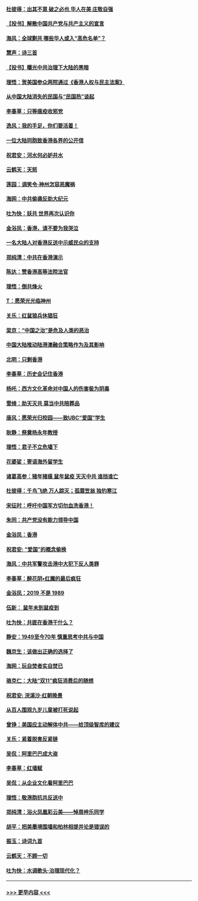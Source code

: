 #### [杜彼得：出其不意 破之必也 华人在美 庄敬自强](../pages/nsc993/n11679554.md?t=11261444) 
#### [【投书】解散中国共产党与共产主义的宣言](../pages/nsc993/n11679177.md?t=11261444) 
#### [海风：全球剿共 哪些华人或入“高危名单”？](../pages/nsc993/n11678617.md?t=11261444) 
#### [慧声：诗三首](../pages/nsc993/n11678848.md?t=11261444) 
#### [【投书】曝光中共治理下大陆的黑暗](../pages/nsc993/n11678674.md?t=11261444) 
#### [理悟：贺美国参众两院通过《香港人权与民主法案》](../pages/nsc993/n11678104.md?t=11261444) 
#### [从中国大陆消失的民国与“民国热”谈起](../pages/nsc993/n11678075.md?t=11261444) 
#### [李春草：只等瘟疫收邪党](../pages/nsc993/n11677308.md?t=11261444) 
#### [逸风：我的手足，你们要活着！](../pages/nsc993/n11676352.md?t=11261444) 
#### [一位大陆同胞致香港各界的公开信](../pages/nsc993/n11675761.md?t=11261444) 
#### [祝君安：河水何必妒井水](../pages/nsc993/n11675746.md?t=11261444) 
#### [云鹤天：天怒](../pages/nsc993/n11675718.md?t=11261444) 
#### [莲园：调笑令‧神州怎容恶魔祸](../pages/nsc993/n11675648.md?t=11261444) 
#### [海网：中共偷袭反助大纪元](../pages/nsc993/n11673515.md?t=11261444) 
#### [吐为快：妖共 世界再次认识你](../pages/nsc993/n11673506.md?t=11261444) 
#### [金浴凤：香港，请不要为我哭泣](../pages/nsc993/n11673248.md?t=11261444) 
#### [一名大陆人对香港反送中示威民众的支持](../pages/nsc993/n11672615.md?t=11261444) 
#### [郑纯清：中共在香港演示](../pages/nsc993/n11670539.md?t=11261444) 
#### [陈达：赞香港高等法院法官](../pages/nsc993/n11669542.md?t=11261444) 
#### [理悟：倒共烽火](../pages/nsc993/n11668844.md?t=11261444) 
#### [T：愿荣光光临神州](../pages/nsc993/n11668421.md?t=11261444) 
#### [关乐：红鼠狼兵休猖狂](../pages/nsc993/n11668378.md?t=11261444) 
#### [梁京：“中国之治”是危及人类的恶治](../pages/nsc993/n11668328.md?t=11261444) 
#### [中国大陆推动陆港澳融合策略作为及其影响](../pages/nsc993/n11668157.md?t=11261444) 
#### [北明：只剩香港](../pages/nsc993/n11668002.md?t=11261444) 
#### [李春草：历史会记住香港](../pages/nsc993/n11667927.md?t=11261444) 
#### [杨吒：西方文化革命对中国人的伤害极为阴毒](../pages/nsc993/n11664521.md?t=11261444) 
#### [雪绮：助天灭共 莫当中共陪葬品](../pages/nsc993/n11662650.md?t=11261444) 
#### [唐风：愿荣光归校园——致UBC“爱国”学生](../pages/nsc993/n11662194.md?t=11261444) 
#### [耿静：祭奠杨永年教授](../pages/nsc993/n11662514.md?t=11261444) 
#### [理悟：君子不立危墙下](../pages/nsc993/n11662172.md?t=11261444) 
#### [花婆娑：寄语海外留学生](../pages/nsc993/n11662121.md?t=11261444) 
#### [诸葛高参：猪年猪瘟 鼠年鼠疫 天灭中共 谁挡谁亡](../pages/nsc993/n11661980.md?t=11261444) 
#### [杜彼得：千鸟飞绝 万人踪灭；孤蓑笠翁 独钓寒江](../pages/nsc993/n11661170.md?t=11261444) 
#### [宋征时：呼吁中国军方切勿血洗香港！](../pages/nsc993/n11415318.md?t=11261444) 
#### [朱同：共产党没有能力领导中国](../pages/nsc993/n11660421.md?t=11261444) 
#### [金浴凤：香港](../pages/nsc993/n11660419.md?t=11261444) 
#### [祝君安: “爱国”的概念偷换](../pages/nsc993/n11659706.md?t=11261444) 
#### [海风：中共军警攻击港中大犯下反人类罪](../pages/nsc993/n11659632.md?t=11261444) 
#### [李春草：醉花阴•红魔的最后疯狂](../pages/nsc993/n11659287.md?t=11261444) 
#### [金浴凤：2019 不是 1989](../pages/nsc993/n11657663.md?t=11261444) 
#### [伍新： 鼠年未到鼠疫到](../pages/nsc993/n11655098.md?t=11261444) 
#### [吐为快：共匪在香港干什么？](../pages/nsc993/n11654891.md?t=11261444) 
#### [静安：1949至今70年 慎重思考中共与中国](../pages/nsc993/n11651244.md?t=11261444) 
#### [魏京生：该做出正确的选择了](../pages/nsc993/n11653084.md?t=11261444) 
#### [海网：玩自焚者实自焚已](../pages/nsc993/n11652423.md?t=11261444) 
#### [骆克仁：大陆“双11”疯狂消费后的随想](../pages/nsc993/n11652305.md?t=11261444) 
#### [祝君安: 浣溪沙·红朝晚景](../pages/nsc993/n11652258.md?t=11261444) 
#### [从百人围观九岁儿童被打死说起](../pages/nsc993/n11651030.md?t=11261444) 
#### [曾铮：美国应主动解体中共——给顶级智库的建议](../pages/nsc993/n11649888.md?t=11261444) 
#### [关乐：紧着脱套反紧链](../pages/nsc993/n11649069.md?t=11261444) 
#### [吴侃：阿里巴巴成大盗](../pages/nsc993/n11645523.md?t=11261444) 
#### [李春草：红墙赋](../pages/nsc993/n11646389.md?t=11261444) 
#### [吴侃：从企业文化看阿里巴巴](../pages/nsc993/n11645476.md?t=11261444) 
#### [理悟：敬港胞抗共反送中](../pages/nsc993/n11645466.md?t=11261444) 
#### [郑纯清：浴火凤凰彩云美——悼周梓乐同学](../pages/nsc993/n11645155.md?t=11261444) 
#### [胡平：把美墨境围墙和柏林相提并论是错误的](../pages/nsc993/n11645134.md?t=11261444) 
#### [振玉：诗词九首](../pages/nsc993/n11644081.md?t=11261444) 
#### [云鹤天：不顾一切](../pages/nsc993/n11643508.md?t=11261444) 
#### [吐为快：水调歌头·治理现代化？](../pages/nsc993/n11643485.md?t=11261444) 

----
#### [ >>> 更早内容 <<< ](../indexes/nsc993-earlier.md)
